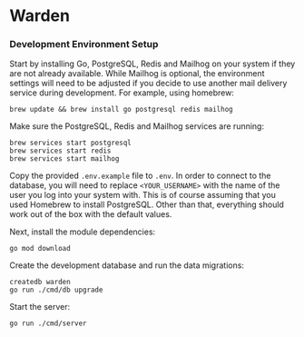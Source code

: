 Warden
===
### Development Environment Setup
Start by installing Go, PostgreSQL, Redis and Mailhog on your system if they are not already available. While Mailhog is optional, the environment settings will need to be adjusted if you decide to use another mail delivery service during development. For example, using homebrew:
```
brew update && brew install go postgresql redis mailhog
```

Make sure the PostgreSQL, Redis and Mailhog services are running:
```
brew services start postgresql
brew services start redis
brew services start mailhog
```

Copy the provided `.env.example` file to `.env`. In order to connect to the database, you will need to replace `<YOUR_USERNAME>` with the name of the user you log into your system with. This is of course assuming that you used Homebrew to install PostgreSQL. Other than that, everything should work out of the box with the default values.

Next, install the module dependencies:
```
go mod download
```

Create the development database and run the data migrations:
```
createdb warden 
go run ./cmd/db upgrade
```

Start the server:
```
go run ./cmd/server
```
